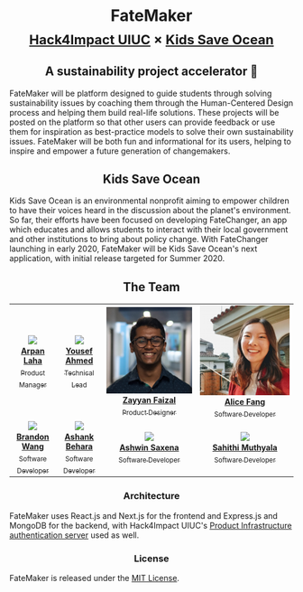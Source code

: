 <h1 align="center">
  <b>FateMaker</b>
  <br/>
  <sub>
    <a href="https://uiuc.hack4impact.org/"> Hack4Impact UIUC</a> ×
    <a href="https://www.kidssaveocean.com/">Kids Save Ocean</a>
  </sub>
</h1>

<h2 align="center">A sustainability project accelerator 🚀</h2>

FateMaker will be platform designed to guide students through solving sustainability issues by coaching them through the Human-Centered Design process and helping them build real-life solutions. These projects will be posted on the platform so that other users can provide feedback or use them for inspiration as best-practice models to solve their own sustainability issues. FateMaker will be both fun and informational for its users, helping to inspire and empower a future generation of changemakers.

<h2 align="center">Kids Save Ocean</h2>

Kids Save Ocean is an environmental nonprofit aiming to empower children to have their voices heard in the discussion about the planet's environment. So far, their efforts have been focused on developing FateChanger, an app which educates and allows students to interact with their local government and other institutions to bring about policy change. With FateChanger launching in early 2020, FateMaker will be Kids Save Ocean's next application, with initial release targeted for Summer 2020.

<h2 align="center">The Team</h2>

<table align="center">
  <tr>
    <td align="center">
      <a href="https://www.linkedin.com/in/arpanlaha/">
        <img
          src="https://raw.githubusercontent.com/hack4impact-uiuc/uiuc.hack4impact.org/master/static/images/people/arpan_laha.jpg"
          width="500px"
        />
        <br />
        <b>Arpan Laha</b>
        <br />
        <sub>Product Manager</sub>
      </a>
    </td>
    <td align="center">
      <a href="http://www.linkedin.com/in/yousef-a/">
        <img
          src="https://raw.githubusercontent.com/hack4impact-uiuc/uiuc.hack4impact.org/master/static/images/people/yousef_ahmed.jpg"
          width="500px"
        />
        <br />
        <b>Yousef Ahmed</b>
        <br />
        <sub>Technical Lead</sub>
      </a>
    </td>
    <td align="center">
      <a href="https://www.linkedin.com/in/zayyanfaizal/">
        <img
          src="https://raw.githubusercontent.com/hack4impact-uiuc/uiuc.hack4impact.org/master/static/images/people/zayyan_faizal.jpg"
          width="500px"
        />
        <br />
        <b>Zayyan Faizal</b>
        <br />
        <sub>Product Designer</sub>
      </a>
    </td>
    <td align="center">
      <a href="https://www.linkedin.com/in/alicesf2/">
        <img
          src="https://raw.githubusercontent.com/hack4impact-uiuc/uiuc.hack4impact.org/master/static/images/people/alice_fang.jpg"
          width="500px"
        />
        <br />
        <b>Alice Fang</b>
        <br />
        <sub>Software Developer</sub>
      </a>
    </td>
  </tr>
  <tr>
    <td align="center">
      <a href="http://linkedin.com/in/brandonw4/">
        <img
          src="https://raw.githubusercontent.com/hack4impact-uiuc/uiuc.hack4impact.org/master/static/images/people/brandon_wang.jpg"
          width="500px"
        />
        <br />
        <b>Brandon Wang</b>
        <br />
        <sub>Software Developer</sub>
      </a>
    </td>
    <td align="center">
      <a href="https://www.linkedin.com/in/ashankbehara/">
        <img
          src="https://raw.githubusercontent.com/hack4impact-uiuc/uiuc.hack4impact.org/master/static/images/people/ashank_behara.jpg"
          width="500px"
        />
        <br />
        <b>Ashank Behara</b>
        <br />
        <sub>Software Developer</sub>
      </a>
    </td>
    <td align="center">
      <a href="https://www.linkedin.com/in/ashwinsax/">
        <img
          src="https://raw.githubusercontent.com/hack4impact-uiuc/uiuc.hack4impact.org/master/static/images/people/ashwin_saxena.jpg"
          width="500px"
        />
        <br />
        <b>Ashwin Saxena</b>
        <br />
        <sub>Software Developer</sub>
      </a>
    </td>
    <td align="center">
      <a href="http://linkedin.com/in/sahithimuthyala/">
        <img
          src="https://raw.githubusercontent.com/hack4impact-uiuc/uiuc.hack4impact.org/master/static/images/people/sahithi_muthyala.jpg"
          width="500px"
        />
        <br />
        <b>Sahithi Muthyala</b>
        <br />
        <sub>Software Developer</sub>
      </a>
    </td>
  </tr>
</table>

<h3 align="center">Architecture</h3>

FateMaker uses React.js and Next.js for the frontend and Express.js and MongoDB for the backend, with Hack4Impact UIUC's [Product Infrastructure authentication server](https://github.com/hack4impact-uiuc/infra-authentication-server) used as well.

<h3 align="center">License</h3>

FateMaker is released under the [MIT License](LICENSE).
